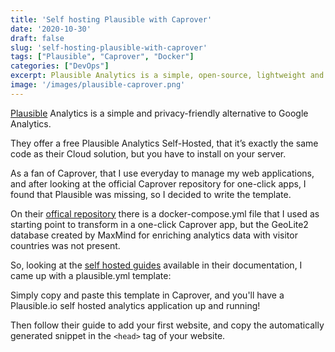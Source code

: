 ```yaml
---
title: 'Self hosting Plausible with Caprover'
date: '2020-10-30'
draft: false
slug: 'self-hosting-plausible-with-caprover'
tags: ["Plausible", "Caprover", "Docker"]
categories: ["DevOps"]
excerpt: Plausible Analytics is a simple, open-source, lightweight and privacy-friendly web analytics alternative to Google Analytics.
image: '/images/plausible-caprover.png'
---
```

<a href="https://plausible.io/" target="_blank">Plausible</a> Analytics is a simple and privacy-friendly alternative to Google Analytics.

They offer a free Plausible Analytics Self-Hosted, that it’s exactly the same code as their Cloud solution, but you have to install on your server.

As a fan of Caprover, that I use everyday to manage my web applications, and 
after looking at the official Caprover repository for one-click apps, I found that Plausible was missing, so I decided to write the template.

On their [offical repository](https://github.com/plausible/hosting) there is a docker-compose.yml file that I used as starting point to transform in a one-click Caprover app, but the GeoLite2 database created by MaxMind for enriching analytics data with visitor countries was not present.

So, looking at the [self hosted guides](https://docs.plausible.io/plausible-analytics-self-hosted-guides) available in their documentation, I came up with a plausible.yml template:

<script src="https://gist.github.com/thomascenni/cd25a5df48935f2d8567b01e6ae6f2ba.js"></script>

Simply copy and paste this template in Caprover, and you'll have a Plausible.io self hosted analytics application up and running!

Then follow their guide to add your first website, and copy the automatically generated snippet in the `<head>` tag of your website.
